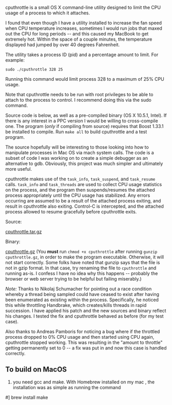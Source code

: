 cputhrottle is a small OS X command-line utility designed to limit the CPU usage of a process to which it attaches.

I found that even though I have a utility installed to increase the fan speed when CPU temperature increases, sometimes I would run jobs that maxed out the CPU for long periods -- and this caused my MacBook to get extremely hot. Within the space of a couple minutes, the temperature displayed had jumped by over 40 degrees Fahrenheit.

The utility takes a process ID (pid) and a percentage amount to limit. For example:

    sudo ./cputhrottle 328 25

Running this command would limit process 328 to a maximum of 25% CPU usage.

Note that cputhrottle needs to be run with root privileges to be able to attach to the process to control. I recommend doing this via the sudo command.

Source code is below, as well as a pre-compiled binary (OS X 10.5.1, Intel). If there is any interest in a PPC version I would be willing to cross-compile one. The program (_only_ if compiling from source) requires that Boost 1.33.1 be installed to compile. Run `make all` to build cputhrottle and a test program.

The source hopefully will be interesting to those looking into how to manipulate processes in Mac OS via mach system calls. The code is a subset of code I was working on to create a simple debugger as an alternative to gdb. Obviously, this project was much simpler and ultimately more useful.

cputhrottle makes use of the `task_info`, `task_suspend`, and `task_resume` calls. `task_info` and `task_threads` are used to collect CPU usage statistics on the process, and the program then suspends/resumes the attached process appropriately until the CPU usage has stabilized. Any errors occurring are assumed to be a result of the attached process exiting, and result in cputhrottle also exiting. Control-C is intercepted, and the attached process allowed to resume gracefully before cputhrottle exits.

Source:

[cputhrottle.tar.gz](http://www.willnolan.com/cputhrottle/cputhrottle.tar.gz)

Binary:

[cputhrottle.gz](http://www.willnolan.com/cputhrottle/cputhrottle.gz) (You **must** run `chmod +x cputhrottle` after running `gunzip cputhrottle.gz`, in order to make the program executable. Otherwise, it will not start correctly. Some folks have noted that gunzip says that the file is not in gzip format. In that case, try renaming the file to `cputhrottle` and running as-is. I confess I have no idea why this happens -- probably the browser or web server trying to be helpful but failing miserably.)

_Note:_ Thanks to Nikolaj Schumacher for pointing out a race condition whereby a thread being sampled could have ceased to exist after having been enumerated as existing within the process. Specifically, he noticed this while throttling Handbrake, which creates/kills threads in rapid succession. I have applied his patch and the new sources and binary reflect his changes. I tested the fix and cputhrottle behaved as before (for my test case).

Also thanks to Andreas Pamboris for noticing a bug where if the throttled process dropped to 0% CPU usage and then started using CPU again, cputhrottle stopped working. This was resulting in the "amount to throttle" getting permanently set to 0 -- a fix was put in and now this case is handled correctly.

## To build on MacOS
1. you need gcc and make. With Homebrew installed on my mac , the installation was as simple as running the command

#] brew install make
